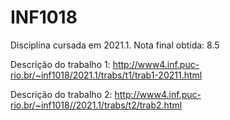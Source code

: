 # INF1018
Disciplina cursada em 2021.1.
Nota final obtida: 8.5

Descrição do trabalho 1: http://www4.inf.puc-rio.br/~inf1018/2021.1/trabs/t1/trab1-20211.html

Descrição do trabalho 2: http://www4.inf.puc-rio.br/~inf1018//2021.1/trabs/t2/trab2.html
